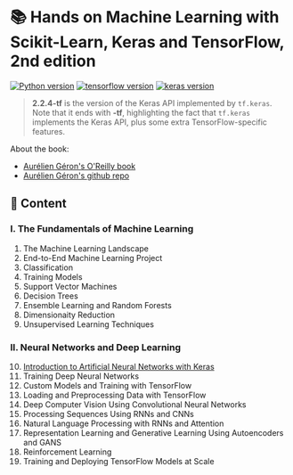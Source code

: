 # :books: Hands on Machine Learning with Scikit-Learn, Keras and TensorFlow, 2nd edition

[![Python version](https://img.shields.io/badge/Python-3.6.9-blue)](https://www.python.org/downloads/release/python-369/) [![tensorflow version](https://img.shields.io/badge/TensorFlow-2.0.0-blue)](https://www.tensorflow.org/)  [![keras version](https://img.shields.io/badge/Keras-2.2.4--tf-blue)](https://www.tensorflow.org/api_docs/python/tf/keras)

> **2.2.4-tf** is the version of the Keras API implemented by `tf.keras`. Note that it ends with **-tf**, highlighting the fact that `tf.keras` implements the Keras API, plus some extra TensorFlow-specific features.


About the book:
+ [Aurélien Géron's O'Reilly book](https://www.amazon.com/-/zh/dp/1492032646/ref=sr_1_1?__mk_zh_CN=%E4%BA%9A%E9%A9%AC%E9%80%8A%E7%BD%91%E7%AB%99&crid=39GEU93HMI8Z0&keywords=hands+on+machine+learning&qid=1577780077&sprefix=hands+on+ma%2Caps%2C376&sr=8-1)
+ [Aurélien Géron's github repo](https://github.com/ageron/handson-ml2)


## :balloon: Content

### I. The Fundamentals of Machine Learning

01. The Machine Learning Landscape
02. End-to-End Machine Learning Project
03. Classification
04. Training Models
05. Support Vector Machines
06. Decision Trees
07. Ensemble Learning and Random Forests
08. Dimensionaity Reduction
09. Unsupervised Learning Techniques

### II. Neural Networks and Deep Learning

10. [Introduction to Artificial Neural Networks with Keras](https://nbviewer.jupyter.org/github/libingallin/hands-on-machine-learning-with-scikit-learn-keras-tensorflow-2nd/blob/master/chap10-introduction-to-ANN.ipynb)
11. Training Deep Neural Networks
12. Custom Models and Training with TensorFlow
13. Loading and Preprocessing Data with TensorFlow
14. Deep Computer Vision Using Convolutional Neural Networks
15. Processing Sequences Using RNNs and CNNs
16. Natural Language Processing with RNNs and Attention
17. Representation Learning and Generative Learning Using Autoencoders and GANS
18. Reinforcement Learning
19. Training and Deploying TensorFlow Models at Scale

